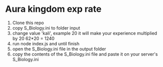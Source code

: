 # Aura kingdom exp rate

1. Clone this repo
2. copy S_Biology.ini to folder input
3. change value 'kali', example 20 it will make your experience multiplied by 20 62*20 = 1240
4. run node index.js and until finish
5. open the S_Biology.ini file in the output folder
6. copy the contents of the S_Biology.ini file and paste it on your server's S_Biology.ini
